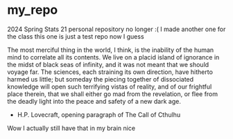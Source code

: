 # my_repo
2024 Spring Stats 21 personal repository
no longer :(
I made another one for the class
this one is just a test repo now I guess

The most merciful thing in the world, I think, is the inability of the human mind to correlate all its contents. We live on a placid island of ignorance in the midst of black seas of infinity, and it was not meant that we should voyage far. The sciences, each straining its own direction, have hitherto harmed us little; but someday the piecing together of dissociated knowledge will open such terrifying vistas of reality, and of our frightful place therein, that we shall either go mad from the revelation, or flee from the deadly light into the peace and safety of a new dark age.

- H.P. Lovecraft, opening paragraph of The Call of Cthulhu

Wow I actually still have that in my brain
nice
